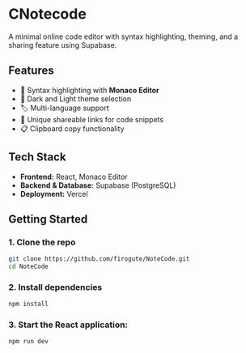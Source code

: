 # CNotecode

A minimal online code editor with syntax highlighting, theming, and a sharing feature using Supabase.

## Features
- 🚀 Syntax highlighting with **Monaco Editor**
- 🎨 Dark and Light theme selection
- 🏷️ Multi-language support
- 🔗 Unique shareable links for code snippets
- 📋 Clipboard copy functionality

## Tech Stack
- **Frontend:** React, Monaco Editor
- **Backend & Database:** Supabase (PostgreSQL)
- **Deployment:** Vercel

## Getting Started

### 1. Clone the repo
```sh
git clone https://github.com/firogute/NoteCode.git
cd NoteCode
```

### 2. Install dependencies

```bash
npm install
```
### 3. Start the React application:

```bash
npm run dev
```